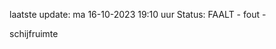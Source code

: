 laatste update: 
ma 16-10-2023 19:10   uur 
Status: FAALT - fout - 
<div class="service R">schijfruimte</div>